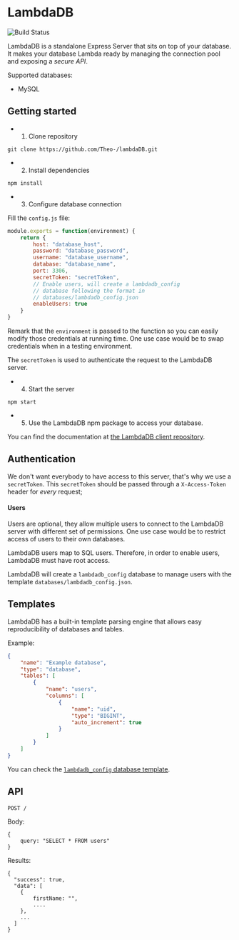 # LambdaDB

![Build Status](https://travis-ci.org/Theo-/lambdaDB.svg?branch=master)

LambdaDB is a standalone Express Server that sits on top of your database. It makes your database Lambda ready by managing the connection pool and
exposing a *secure API*.

Supported databases:
- MySQL

## Getting started

- 1. Clone repository

```
git clone https://github.com/Theo-/lambdaDB.git
```

- 2. Install dependencies

```
npm install
```

- 3. Configure database connection

Fill the `config.js` file:
```js
module.exports = function(environment) {
    return {
        host: "database_host",
        password: "database_password",
        username: "database_username",
        database: "database_name",
        port: 3306,
        secretToken: "secretToken",
        // Enable users, will create a lambdadb_config
        // database following the format in 
        // databases/lambdadb_config.json
        enableUsers: true
    }
}
```

Remark that the `environment` is passed to the function so you can easily modify those credentials at running time. One use case would be to swap credentials when in a testing environment.

The `secretToken` is used to authenticate the request to the LambdaDB server.

- 4. Start the server

```
npm start
```

- 5. Use the LambdaDB npm package to access your database.

You can find the documentation at [the LambdaDB client repository](https://github.com/Theo-/lambdaDB-client).

## Authentication

We don't want everybody to have access to this server, that's why we use a `secretToken`. This `secretToken` should be passed through a `X-Access-Token` header for *every* request;

#### Users

Users are optional, they allow multiple users to connect to the LambdaDB server with different set of permissions. One use case would be to restrict access of users to their own databases.

LambdaDB users map to SQL users. Therefore, in order to enable users, LambdaDB must have root access.

LambdaDB will create a `lambdadb_config` database to manage users with the template `databases/lambdadb_config.json`.

## Templates

LambdaDB has a built-in template parsing engine that allows easy reproducibility of databases and tables.

Example:
```json
{
    "name": "Example database",
    "type": "database",
    "tables": [
        {
            "name": "users",
            "columns": [
                {
                    "name": "uid",
                    "type": "BIGINT",
                    "auto_increment": true
                }
            ]
        }
    ]
}
``` 

You can check the [`lambdadb_config` database template](templates/lambdadb_config.json).

## API

```
POST /
```

Body:
```
{
    query: "SELECT * FROM users"
}
```

Results:
```
{
  "success": true,
  "data": [
    {
        firstName: "",
        ....
    },
    ...
  ]
}
```
